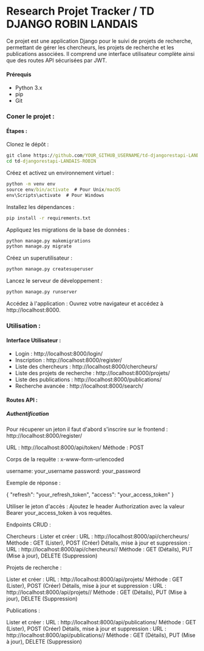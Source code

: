 # Research Projet Tracker / TD DJANGO ROBIN LANDAIS

Ce projet est une application Django pour le suivi de projets de recherche, permettant de gérer les chercheurs, les projets de recherche et les publications associées. Il comprend une interface utilisateur complète ainsi que des routes API sécurisées par JWT.

#### Prérequis
- Python 3.x
- pip
- Git

### Coner le projet : 
#### Étapes : 
Clonez le dépôt :
```bat
git clone https://github.com/YOUR_GITHUB_USERNAME/td-djangorestapi-LANDAIS-ROBIN.git
cd td-djangorestapi-LANDAIS-ROBIN
``` 

Créez et activez un environnement virtuel :
```bat
python -m venv env
source env/bin/activate  # Pour Unix/macOS
env\Scripts\activate  # Pour Windows
``` 

Installez les dépendances :
```bat
pip install -r requirements.txt
``` 

Appliquez les migrations de la base de données :
```bat
python manage.py makemigrations
python manage.py migrate
``` 

Créez un superutilisateur :
```bat
python manage.py createsuperuser  
``` 

Lancez le serveur de développement :
```bat
python manage.py runserver
``` 

Accédez à l'application :
Ouvrez votre navigateur et accédez à http://localhost:8000.

### Utilisation : 


#### Interface Utilisateur :
- Login : http://localhost:8000/login/
- Inscription : http://localhost:8000/register/
- Liste des chercheurs : http://localhost:8000/chercheurs/
- Liste des projets de recherche : http://localhost:8000/projets/
- Liste des publications : http://localhost:8000/publications/
- Recherche avancée : http://localhost:8000/search/

#### Routes API : 

##### Authentification 
Pour récuperer un jeton il faut d'abord s'inscrire sur le frontend : http://localhost:8000/register/

URL : http://localhost:8000/api/token/
Méthode : POST

Corps de la requête : x-www-form-urlencoded

username: your_username
password: your_password

Exemple de réponse :

{
  "refresh": "your_refresh_token",
  "access": "your_access_token"
}


Utiliser le jeton d'accès :
Ajoutez le header Authorization avec la valeur Bearer your_access_token à vos requêtes.

Endpoints CRUD :

Chercheurs :
Lister et créer :
URL : http://localhost:8000/api/chercheurs/
Méthode : GET (Lister), POST (Créer)
Détails, mise à jour et suppression :
URL : http://localhost:8000/api/chercheurs/<id>/
Méthode : GET (Détails), PUT (Mise à jour), DELETE (Suppression)


Projets de recherche :

Lister et créer :
URL : http://localhost:8000/api/projets/
Méthode : GET (Lister), POST (Créer)
Détails, mise à jour et suppression :
URL : http://localhost:8000/api/projets/<id>/
Méthode : GET (Détails), PUT (Mise à jour), DELETE (Suppression)


Publications :

Lister et créer :
URL : http://localhost:8000/api/publications/
Méthode : GET (Lister), POST (Créer)
Détails, mise à jour et suppression :
URL : http://localhost:8000/api/publications/<id>/
Méthode : GET (Détails), PUT (Mise à jour), DELETE (Suppression)